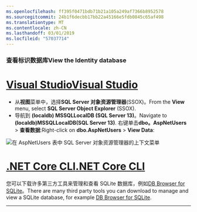 ```yaml
---
ms.openlocfilehash: ff395f0471bdb71b21a105a249af7366b8952578
ms.sourcegitcommit: 24b1f6decbb17bb22a45166e5fdb0845c65af498
ms.translationtype: MT
ms.contentlocale: zh-CN
ms.lasthandoff: 03/01/2019
ms.locfileid: "57037714"
---
```

### <a name="view-the-identity-database"></a><span data-ttu-id="185f1-101">查看标识数据库</span><span class="sxs-lookup"><span data-stu-id="185f1-101">View the Identity database</span></span>

# <a name="visual-studiotabvisual-studio"></a>[<span data-ttu-id="185f1-102">Visual Studio</span><span class="sxs-lookup"><span data-stu-id="185f1-102">Visual Studio</span></span>](#tab/visual-studio) 

* <span data-ttu-id="185f1-103">从**视图**菜单中，选择**SQL Server 对象资源管理器**(SSOX)。</span><span class="sxs-lookup"><span data-stu-id="185f1-103">From the **View** menu, select **SQL Server Object Explorer** (SSOX).</span></span>
* <span data-ttu-id="185f1-104">导航到 **(localdb) MSSQLLocalDB (SQL Server 13)**。</span><span class="sxs-lookup"><span data-stu-id="185f1-104">Navigate to **(localdb)MSSQLLocalDB(SQL Server 13)**.</span></span> <span data-ttu-id="185f1-105">右键单击**dbo。AspNetUsers** > **查看数据**:</span><span class="sxs-lookup"><span data-stu-id="185f1-105">Right-click on **dbo.AspNetUsers** > **View Data**:</span></span>

![在 AspNetUsers 表中 SQL Server 对象资源管理器的上下文菜单](~/security/authentication/accconfirm/_static/ssox.png)

# <a name="net-core-clitabnetcore-cli"></a>[<span data-ttu-id="185f1-107">.NET Core CLI</span><span class="sxs-lookup"><span data-stu-id="185f1-107">.NET Core CLI</span></span>](#tab/netcore-cli)

<span data-ttu-id="185f1-108">您可以下载许多第三方工具来管理和查看 SQLite 数据库，例如[DB Browser for SQLite](http://sqlitebrowser.org/)。</span><span class="sxs-lookup"><span data-stu-id="185f1-108">There are many third party tools you can download to manage and view a SQLite database, for example [DB Browser for SQLite](http://sqlitebrowser.org/).</span></span>

------